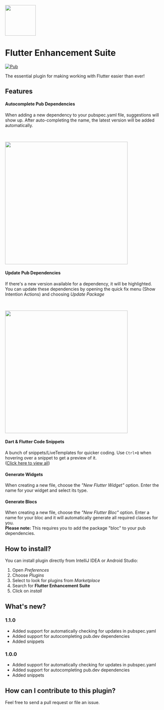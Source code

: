 <img src="https://plugins.jetbrains.com/files/12693/65249/icon/pluginIcon_dark.svg" height="100"/>

# Flutter Enhancement Suite

[![Pub](https://img.shields.io/jetbrains/plugin/v/12693-flutter-enhancement-suite.svg?label=Flutter%20Enhancement%20Suite)](https://plugins.jetbrains.com/plugin/12693-flutter-enhancement-suite)

The essential plugin for making working with Flutter easier than ever!

## Features

<h4>Autocomplete Pub Dependencies</h4>
<p>When adding a new dependency to your pubspec.yaml file, suggestions will show up. After auto-completing the name, the latest version will be added automatically.</p><br>
<p>
<img src="https://giant.gfycat.com/PastObviousAmericanquarterhorse.gif" width="400"/>
<p>
<h4>Update Pub Dependencies</h4>
<p>If there's a new version available for a dependency, it will be highlighted. You can update these dependencies by opening the quick fix menu (Show Intention Actions) and choosing <em>Update Package</em></p><br>
<p>
<img src="https://i.imgur.com/jNdjRfo.png" width="400"/>
<p>
<h4>Dart & Flutter Code Snippets</h4>
A bunch of snippets/LiveTemplates for quicker coding. Use <code>Ctrl+Q</code> when hovering over a snippet to get a preview of it.<br>
(<a href="https://github.com/marius-h/flutter_enhancement_suite/blob/master/SNIPPETS.md">Click here to view all</a>)
<p>
<h4>Generate Widgets</h4>
When creating a new file, choose the <em>"New Flutter Widget"</em> option.
Enter the name for your widget and select its type.
<p>
<h4>Generate Blocs</h4>
When creating a new file, choose the <em>"New Flutter Bloc"</em> option.
Enter a name for your bloc and it will automatically generate all required classes for you.<br>
<strong>Please note:</strong> This requires you to add the package "bloc" to your pub dependencies.
<p>


## How to install?

You can install plugin directly from IntelliJ IDEA or Android Studio:
1. Open _Preferences_
2. Choose _Plugins_
3. Select to look for plugins from _Marketplace_
4. Search for **Flutter Enhancement Suite**
5. Click on _install_

## What's new?

### 1.1.0
<ul>
    <li>Added support for automatically checking for updates in pubspec.yaml</li>
    <li>Added support for autocompleting pub.dev dependencies</li>
    <li>Added snippets</li>
</ul>

### 1.0.0
<ul>
    <li>Added support for automatically checking for updates in pubspec.yaml</li>
    <li>Added support for autocompleting pub.dev dependencies</li>
    <li>Added snippets</li>
</ul>

## How can I contribute to this plugin?

Feel free to send a pull request or file an issue.